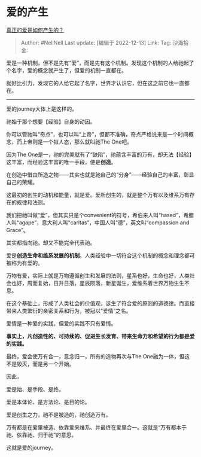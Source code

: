 # 爱的产生

[真正的爱是如何产生的？](https://www.zhihu.com/question/489771645/answer/2799458956)

> Author: #NellNell
> Last update: [编辑于 2022-12-13]
> Link:
> Tag:
> 沙海拾金:

爱是一种机制，但不是先有“爱”，而是先有这个机制。发现这个机制的人给祂起了个名字，爱的概念就产生了，但爱的机制一直都在。

就好比引力，发现它的人给它起了名字，世界才认识它，但在这之前它也一直都在。

---

爱的journey大体上是这样的。

祂始于那个想要【经验】自身的动因。

你可以管祂叫“奇点”，也可以叫“上帝”，但都不准确，奇点严格说来是一个时间概念，而上帝则是一个拟人态，那么就叫祂The One吧。

因为The One是一，祂的完美就有了“缺陷”，祂蕴含丰富的万有，却无法【经验】这丰富，而经验这丰富的唯一手段，便是**创造**。

在创造中借由所造之物——其实也就是祂自己的“分身”——经验自己的丰富，彰显自己的荣耀。

这最初的创生的动机和能量，就是爱。爱所创生的，就是整个万有以及维系万有存在的规律和法则。

我们把祂叫做“爱”，但其实只是个convenient的符号，希伯来人叫“hased”，希腊人叫“agape”，意大利人叫“caritas”，中国人叫“德”，英文叫“compassion and Grace”。

其实都指向祂，却又不能完全代表祂。

爱是**创造生命和维系发展的机制**。人类经验中一切符合这个机制的概念和理念都可被称为有爱的。

万物有爱，实际上就是万物遵循创生和发展的法则，星系也好，生命也好，人类社会也好，周而复始，日升日落，星辰陨落，新星诞生，爱维系着世界万物生生不息。

在这个基础上，形成了人类社会的价值观，诞生了符合爱的原则的道德律。而直接带来人类繁衍的亲密关系和行为，被冠以“爱情”之名。

爱情是一种爱的实践，但爱的实践不只有爱情。

**事实上，凡创造性的、可持续的、促进生长发育、带来生命力和希望的行为都是爱的实践。**

最终，爱会使万有合一，意念归一，所有的造物再次与The One融为一体，但这不是毁灭，而是另一个开始。

因此，

爱是始、是手段、是终。

爱是本体论、是方法论、是目的论。

爱是创生之力，祂不是被造的，祂创造万有。

万有都是在爱里被造、依靠爱来维系、并最终在爱里合一。这就是“万有都本于祂、依靠祂、归于祂”的意思。

这就是爱的journey。
